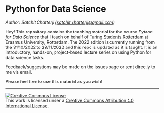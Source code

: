 # Python for Data Science
*Author: Satchit Chatterji (satchit.chatterji@gmail.com)*

Hey! This repository contains the teaching material for the course _Python for Data Science_ that I teach on behalf of [Turing Students Rotterdam](https://www.tstudents.nl) at Erasmus University, Rotterdam. The 2022 edition is currently running from the 31/10/2022 to 28/11/2022 and this repo is updated as it is taught. It is an introductory, hands-on, project-based lecture series on using Python for data science tasks. 

Feedback/suggestions may be made on the issues page or sent directly to me via email.

Please feel free to use this material as you wish!


---

<a rel="license" href="http://creativecommons.org/licenses/by/4.0/"><img alt="Creative Commons License" style="border-width:0" src="https://i.creativecommons.org/l/by/4.0/88x31.png" /></a><br />This work is licensed under a <a rel="license" href="http://creativecommons.org/licenses/by/4.0/">Creative Commons Attribution 4.0 International License</a>.